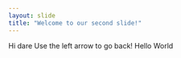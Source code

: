 ```yaml
---
layout: slide
title: "Welcome to our second slide!"
---
```

Hi dare
Use the left arrow to go back!
Hello World
